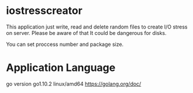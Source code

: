 # iostresscreator
This application just write, read and delete random files to create I/O stress on server. Please be aware of that It could be dangerous for disks.

You can set proccess number and package size.

Application Language
===========
go version go1.10.2 linux/amd64
https://golang.org/doc/
